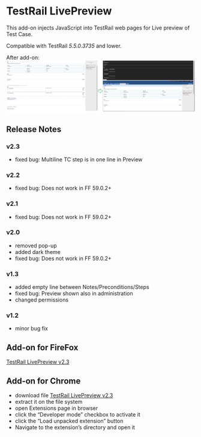 # TestRail LivePreview
This add-on injects JavaScript into TestRail web pages for Live preview of Test Case. 

Compatible with TestRail *5.5.0.3735* and lower.

After add-on:
![after](After.png)

## Release Notes
### v2.3
* fixed bug: Multiline TC step is in one line in Preview

### v2.2
* fixed bug: Does not work in FF 59.0.2+

### v2.1
* fixed bug: Does not work in FF 59.0.2+

### v2.0
* removed pop-up
* added dark theme
* fixed bug: Does not work in FF 59.0.2+

### v1.3
* added empty line between Notes/Preconditions/Steps
* fixed bug: Preview shown also in administration
* changed permissions

### v1.2
* minor bug fix

## Add-on for FireFox
[TestRail LivePreview v2.3](https://addons.mozilla.org/cs/firefox/addon/testrail-livepreview/)

## Add-on for Chrome
* download file [TestRail LivePreview v2.3](https://github.com/cernyjan/TestRail-LivePreview/blob/master/testrail_livepreview-2.3-an+fx.xpi)
* extract it on the file system
* open Extensions page in browser
* click the “Developer mode” checkbox to activate it
* click the “Load unpacked extension” button
* Navigate to the extension’s directory and open it
